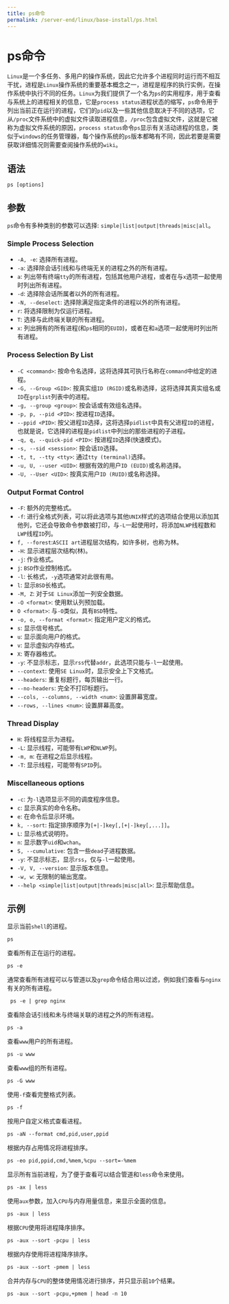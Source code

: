 ```yaml
---
title: ps命令
permalink: /server-end/linux/base-install/ps.html
---
```

  

# ps命令

`Linux`是一个多任务、多用户的操作系统，因此它允许多个进程同时运行而不相互干扰，进程是`Linux`操作系统的重要基本概念之一，进程是程序的执行实例，在操作系统中执行不同的任务。`Linux`为我们提供了一个名为`ps`的实用程序，用于查看与系统上的进程相关的信息，它是`process status`进程状态的缩写，`ps`命令用于列出当前正在运行的进程，它们的`pid`以及一些其他信息取决于不同的选项，它从`/proc`文件系统中的虚拟文件读取进程信息，`/proc`包含虚拟文件，这就是它被称为虚拟文件系统的原因，`process status`命令`ps`显示有关活动进程的信息，类似于`windows`的任务管理器，每个操作系统的`ps`版本都略有不同，因此若要是需要获取详细情况则需要查阅操作系统的`wiki`。

## 语法

```shell
ps [options]
```

## 参数

`ps`命令有多种类别的参数可以选择: `simple|list|output|threads|misc|all`。

### Simple Process Selection

- `-A, -e`: 选择所有进程。
- `-a`: 选择除会话引线和与终端无关的进程之外的所有进程。
- `a`: 列出带有终端`tty`的所有进程，包括其他用户进程，或者在与`x`选项一起使用时列出所有进程。
- `-d`: 选择除会话所属者以外的所有进程。
- `-N, --deselect`: 选择除满足指定条件的进程以外的所有进程。
- `r`: 将选择限制为仅运行进程。
- `T`: 选择与此终端关联的所有进程。
- `x`: 列出拥有的所有进程(和`ps`相同的`EUID`)，或者在和`a`选项一起使用时列出所有进程。

### Process Selection By List

- `-C <command>`: 按命令名选择，这将选择其可执行名称在`command`中给定的进程。
- `-G, --Group <GID>`: 按真实组`ID (RGID)`或名称选择，这将选择其真实组名或`ID`在`grplist`列表中的进程。
- `-g, --group <group>`: 按会话或有效组名选择。
- `-p, p, --pid <PID>`: 按进程`ID`选择。
- `--ppid <PID>`: 按父进程`ID`选择，这将选择`pidlist`中具有父进程`ID`的进程，也就是说，它选择的进程是`pidlist`中列出的那些进程的子进程。
- `-q, q, --quick-pid <PID>`: 按进程`ID`选择(快速模式)。
- `-s, --sid <session>`: 按会话`ID`选择。
- `-t, t, --tty <tty>`: 通过`tty (terminal)`选择。
- `-u, U, --user <UID>`: 根据有效的用户`ID (EUID)`或名称选择。
- `-U, --User <UID>`: 按真实用户`ID (RUID)`或名称选择。

### Output Format Control

- `-F`: 额外的完整格式。
- `-f`: 进行全格式列表，可以将此选项与其他`UNIX`样式的选项结合使用以添加其他列，它还会导致命令参数被打印，与`-L`一起使用时，将添加`NLWP`线程数和`LWP`线程`ID`列。
- `f, --forest`:`ASCII art`进程层次结构，如许多树，也称为林。
- `-H`: 显示进程层次结构(林)。
- `-j`: 作业格式。
- `j`: `BSD`作业控制格式。
- `-l`: 长格式，`-y`选项通常对此很有用。
- `l`: 显示`BSD`长格式。
- `-M, Z`: 对于`SE Linux`添加一列安全数据。
- `-O <format>`: 使用默认列预加载。
- `O <format>`: 与`-O`类似，具有`BSD`特性。
- `-o, o, --format <format>`: 指定用户定义的格式。
- `s`: 显示信号格式。
- `u`: 显示面向用户的格式。
- `v`: 显示虚拟内存格式。
- `X`: 寄存器格式。
- `-y`: 不显示标志，显示`rss`代替`addr`，此选项只能与`-l`一起使用。
- `--context`: 使用`SE Linux`时，显示安全上下文格式。
- `--headers`: 重复标题行，每页输出一行。
- `--no-headers`: 完全不打印标题行。
- `--cols, --columns, --width <num>`: 设置屏幕宽度。
- `--rows, --lines <num>`: 设置屏幕高度。

### Thread Display

- `H`: 将线程显示为进程。
- `-L`: 显示线程，可能带有`LWP`和`NLWP`列。
- `-m, m`: 在进程之后显示线程。
- `-T`: 显示线程，可能带有`SPID`列。

### Miscellaneous options

- `-c`: 为`-l`选项显示不同的调度程序信息。
- `c`: 显示真实的命令名称。
- `e`: 在命令后显示环境。
- `k, --sort`: 指定排序顺序为`[+|-]key[,[+|-]key[,...]]`。
- `L`: 显示格式说明符。
- `n`: 显示数字`uid`和`wchan`。
- `S, --cumulative`: 包含一些`dead`子进程数据。
- `-y`: 不显示标志，显示`rss`，仅与`-l`一起使用。
- `-V, V, --version`: 显示版本信息。
- `-w, w`: 无限制的输出宽度。
- `--help <simple|list|output|threads|misc|all>`: 显示帮助信息。

## 示例

显示当前`shell`的进程。

```text
ps
```

查看所有正在运行的进程。

```text
ps -e
```

通常查看所有进程可以与管道以及`grep`命令结合用以过滤，例如我们查看与`nginx`有关的所有进程。

```text
 ps -e | grep nginx
```

查看除会话引线和未与终端关联的进程之外的所有进程。

```text
ps -a
```

查看`www`用户的所有进程。

```text
ps -u www
```

查看`www`组的所有进程。

```text
ps -G www
```

使用`-f`查看完整格式列表。

```text
ps -f
```

按用户自定义格式查看进程。

```text
ps -aN --format cmd,pid,user,ppid
```

根据内存占用情况将进程排序。

```text
ps -eo pid,ppid,cmd,%mem,%cpu --sort=-%mem
```

显示所有当前进程，为了便于查看可以结合管道和`less`命令来使用。

```text
ps -ax | less
```

使用`aux`参数，加入`CPU`与内存用量信息，来显示全面的信息。

```text
ps -aux | less
```

根据`CPU`使用将进程降序排序。

```text
ps -aux --sort -pcpu | less
```

根据内存使用将进程降序排序。

```text
ps -aux --sort -pmem | less
```

合并内存与`CPU`的整体使用情况进行排序，并只显示前`10`个结果。

```text
ps -aux --sort -pcpu,+pmem | head -n 10
```
